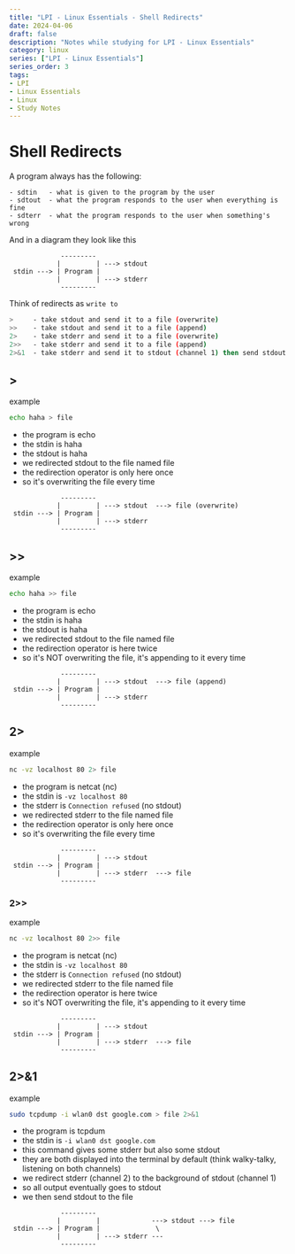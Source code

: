 ```yaml
---
title: "LPI - Linux Essentials - Shell Redirects"
date: 2024-04-06
draft: false
description: "Notes while studying for LPI - Linux Essentials"
category: linux
series: ["LPI - Linux Essentials"]
series_order: 3
tags:
- LPI
- Linux Essentials
- Linux
- Study Notes
---
```


# Shell Redirects

A program always has the following:
```
- sdtin   - what is given to the program by the user
- sdtout  - what the program responds to the user when everything is fine
- sdterr  - what the program responds to the user when something's wrong
```

And in a diagram they look like this
```
             ---------
            |         | ---> stdout
 stdin ---> | Program | 
            |         | ---> stderr
             ---------
```

Think of redirects as `write to`
```bash
>     - take stdout and send it to a file (overwrite)
>>    - take stdout and send it to a file (append)
2>    - take stderr and send it to a file (overwrite)
2>>   - take stderr and send it to a file (append)
2>&1  - take stderr and send it to stdout (channel 1) then send stdout to a file
```

## >

example
```bash
echo haha > file
```

- the program is echo
- the stdin is haha
- the stdout is haha
- we redirected stdout to the file named file
- the redirection operator is only here once
- so it's overwriting the file every time
```
             ---------
            |         | ---> stdout  ---> file (overwrite)
 stdin ---> | Program | 
            |         | ---> stderr
             ---------
```

## >>

example
```bash
echo haha >> file
```

- the program is echo
- the stdin is haha
- the stdout is haha
- we redirected stdout to the file named file
- the redirection operator is here twice
- so it's NOT overwriting the file, it's appending to it every time
```
             ---------
            |         | ---> stdout  ---> file (append)
 stdin ---> | Program | 
            |         | ---> stderr
             ---------
```

## 2>

example
```bash
nc -vz localhost 80 2> file
```

- the program is netcat (nc)
- the stdin is `-vz localhost 80`
- the stderr is `Connection refused` (no stdout)
- we redirected stderr to the file named file
- the redirection operator is only here once
- so it's overwriting the file every time
```
             ---------
            |         | ---> stdout
 stdin ---> | Program | 
            |         | ---> stderr  ---> file
             ---------
```

### 2>>

example
```bash
nc -vz localhost 80 2>> file
```

- the program is netcat (nc)
- the stdin is `-vz localhost 80`
- the stderr is `Connection refused` (no stdout)
- we redirected stderr to the file named file
- the redirection operator is here twice
- so it's NOT overwriting the file, it's appending to it every time
```
             ---------
            |         | ---> stdout
 stdin ---> | Program | 
            |         | ---> stderr  ---> file
             ---------
```

## 2>&1

example
```bash
sudo tcpdump -i wlan0 dst google.com > file 2>&1

```

- the program is tcpdum
- the stdin is `-i wlan0 dst google.com`
- this command gives some stderr but also some stdout
- they are both displayed into the terminal by default (think walky-talky, listening on both channels)
- we redirect stderr (channel 2) to the background of stdout (channel 1)
- so all output eventually goes to stdout
- we then send stdout to the file
```
             ---------
            |         |             ---> stdout ---> file
 stdin ---> | Program |              \ 
            |         | ---> stderr --- 
             ---------
```
